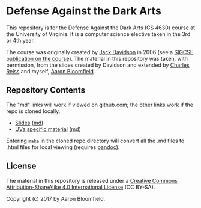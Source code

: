 Defense Against the Dark Arts
=============================

This repository is for the Defense Against the Dark Arts (CS 4630)
course at the University of Virginia.  It is a computer science
elective taken in the 3rd or 4th year.

The course was originally created by
[Jack Davidson](http://www.cs.virginia.edu/~jwd/) in 2006 (see a
[SIGCSE publication on the course](http://dl.acm.org/citation.cfm?id=1352245)).
The material in this repository was taken, with permission, from the
slides created by Davidson and extended by
[Charles Reiss](https://www.cs.virginia.edu/~cr4bd/) and myself,
[Aaron Bloomfield](https://www.cs.virginia.edu/~asb/).


Repository Contents
-------------------

The "md" links will work if viewed on github.com; the other links work if the repo is cloned locally.

- [Slides](slides/index.html) ([md](slides/index.md))
- [UVa specific material](uva/index.html) ([md](uva/index.md))

Entering `make` in the cloned repo directory will convert all the .md files to .html files for local viewing (requires [pandoc](http://johnmacfarlane.net/pandoc/)).




License
-------

The material in this repository is released under a [Creative Commons Attribution-ShareAlike 4.0 International License](http://creativecommons.org/licenses/by-sa/4.0/) (CC BY-SA).

Copyright (c) 2017 by Aaron Bloomfield.


[24]: http://slp.cs.virginia.edu/2012-2013.php#cnemv
[28]: http://www.cavalierdaily.com/article/2013/10/a-different-kind-of-classroom_1024
[29]: http://www.cavalierdaily.com/
[30]: http://www.earlessrabbit.com/bronze/ttff-crowd-funded-pitch-night/http://www.earlessrabbit.com/bronze/ttff-crowd-funded-pitch-night/
[31]: http://www.c-ville.com/Article/News_Extra/Local_catering_business_wins_1K_at_crowd_source_event/
[32]: http://www.c-ville.com
[33]: http://news.virginia.edu/content/win-win-computer-science-students-hone-skills-working-local-non-profits
[34]: http://news.virginia.edu/
[35]: https://uvacsnews.wordpress.com/2015/05/22/uva-engineering-students-complete-15-software-development-projects-for-charlottesville-area-nonprofits/
[36]: http://www.cs.virginia.edu/news/index.html
